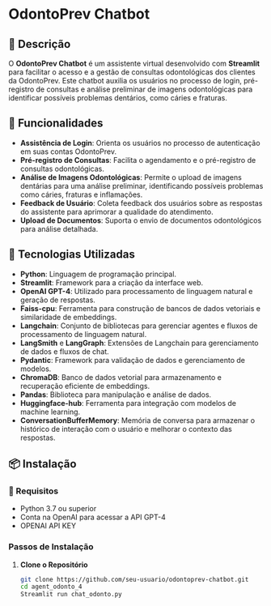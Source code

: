 # OdontoPrev Chatbot

## 📄 Descrição

O **OdontoPrev Chatbot** é um assistente virtual desenvolvido com **Streamlit** para facilitar o acesso e a gestão de consultas odontológicas dos clientes da OdontoPrev. Este chatbot auxilia os usuários no processo de login, pré-registro de consultas e análise preliminar de imagens odontológicas para identificar possíveis problemas dentários, como cáries e fraturas.

## 🚀 Funcionalidades

- **Assistência de Login**: Orienta os usuários no processo de autenticação em suas contas OdontoPrev.
- **Pré-registro de Consultas**: Facilita o agendamento e o pré-registro de consultas odontológicas.
- **Análise de Imagens Odontológicas**: Permite o upload de imagens dentárias para uma análise preliminar, identificando possíveis problemas como cáries, fraturas e inflamações.
- **Feedback de Usuário**: Coleta feedback dos usuários sobre as respostas do assistente para aprimorar a qualidade do atendimento.
- **Upload de Documentos**: Suporta o envio de documentos odontológicos para análise detalhada.

## 🔧 Tecnologias Utilizadas

- **Python**: Linguagem de programação principal.
- **Streamlit**: Framework para a criação da interface web.
- **OpenAI GPT-4**: Utilizado para processamento de linguagem natural e geração de respostas.
- **Faiss-cpu**: Ferramenta para construção de bancos de dados vetoriais e similaridade de embeddings.
- **Langchain**: Conjunto de bibliotecas para gerenciar agentes e fluxos de processamento de linguagem natural.
- **LangSmith** e **LangGraph**: Extensões de Langchain para gerenciamento de dados e fluxos de chat.
- **Pydantic**: Framework para validação de dados e gerenciamento de modelos.
- **ChromaDB**: Banco de dados vetorial para armazenamento e recuperação eficiente de embeddings.
- **Pandas**: Biblioteca para manipulação e análise de dados.
- **Huggingface-hub**: Ferramenta para integração com modelos de machine learning.
- **ConversationBufferMemory**: Memória de conversa para armazenar o histórico de interação com o usuário e melhorar o contexto das respostas.

## 📦 Instalação

### 📝 Requisitos

- Python 3.7 ou superior
- Conta na OpenAI para acessar a API GPT-4
- OPENAI API KEY

### Passos de Instalação

1. **Clone o Repositório**

   ```bash
   git clone https://github.com/seu-usuario/odontoprev-chatbot.git
   cd agent_odonto_4
   Streamlit run chat_odonto.py
